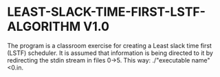 # LEAST-SLACK-TIME-FIRST-LSTF-ALGORITHM V1.0
The program is a classroom exercise for creating a Least slack time first (LSTF) scheduler. It is assumed that information is being directed to it by redirecting the stdin stream in files 0->5. This way: ./"executable name" &lt;0.in.
